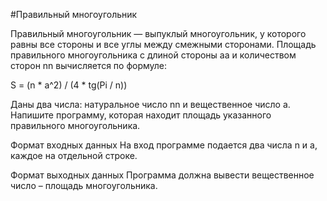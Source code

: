 #Правильный многоугольник

Правильный многоугольник — выпуклый многоугольник, у которого равны все стороны и все углы между смежными сторонами. 
Площадь правильного многоугольника с длиной стороны aa и количеством сторон nn вычисляется по формуле: 

S = (n * a^2) / (4 * tg(Pi / n))
 
Даны два числа: натуральное число nn и вещественное число a. Напишите программу, которая находит площадь указанного 
правильного многоугольника.

Формат входных данных
На вход программе подается два числа n и a, каждое на отдельной строке.

Формат выходных данных
Программа должна вывести вещественное число – площадь многоугольника.